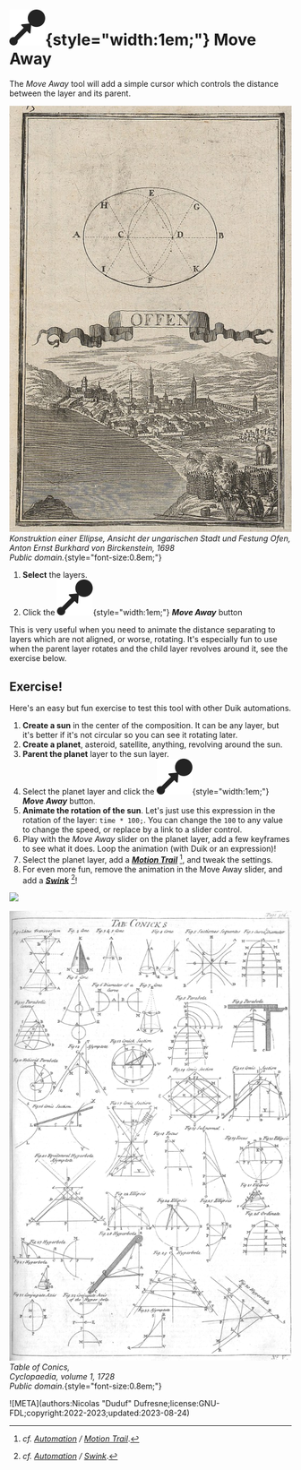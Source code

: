 # ![](../../img/duik/icons/move_away.svg){style="width:1em;"} Move Away

The *Move Away* tool will add a simple cursor which controls the distance between the layer and its parent.

![](../../img/illustration/Fotothek_df_tg_0004802_Geometrie_Architektur_Festungsbau_Vermessung.jpg)  
*Konstruktion einer Ellipse, Ansicht der ungarischen Stadt und Festung Ofen,  
Anton Ernst Burkhard von Birckenstein, 1698   
Public domain.*{style="font-size:0.8em;"}

1. **Select** the layers.
2. Click the ![](../../img/duik/icons/move_away.svg){style="width:1em;"} ***Move Away*** button

This is very useful when you need to animate the distance separating to layers which are not aligned, or worse, rotating. It's especially fun to use when the parent layer rotates and the child layer revolves around it, see the exercise below.

## Exercise!

Here's an easy but fun exercise to test this tool with other Duik automations.

1. **Create a sun** in the center of the composition. It can be any layer, but it's better if it's not circular so you can see it rotating later.
2. **Create a planet**, asteroid, satellite, anything, revolving around the sun.
3. **Parent the planet** layer to the sun layer.
4. Select the planet layer and click the ![](../../img/duik/icons/move_away.svg){style="width:1em;"} ***Move Away*** button.
5. **Animate the rotation of the sun**. Let's just use this expression in the rotation of the layer: `time * 100;`. You can change the `100` to any value to change the speed, or replace by a link to a slider control.
6. Play with the *Move Away* slider on the planet layer, add a few keyframes to see what it does. Loop the animation (with Duik or an expression)!
7. Select the planet layer, add a [***Motion Trail***](motion-trail.md)&nbsp;[^trail], and tweak the settings.
8. For even more fun, remove the animation in the Move Away slider, and add a [***Swink***](swink.md)&nbsp;[^swink]!

![](../../img/illustration/astronomer.gif)

![](../../img/illustration/Table_of_Conics_Cyclopaedia_volume_1_p_304_1728.png)  
*Table of Conics,  
Cyclopaedia, volume 1, 1728   
Public domain.*{style="font-size:0.8em;"}

[^trail]: *cf. [Automation](index.md) / [Motion Trail](motion-trail.md)*.

[^swink]: *cf. [Automation](index.md) / [Swink](motion-trail.md)*.


![META](authors:Nicolas "Duduf" Dufresne;license:GNU-FDL;copyright:2022-2023;updated:2023-08-24)
